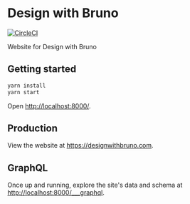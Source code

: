 # Design with Bruno

[![CircleCI](https://circleci.com/gh/haani/gilda-suites.svg?style=svg&circle-token=1a74902b546c6e702ccb16b541c3829b9180c4f1)](https://circleci.com/gh/haani/design-with-bruno)

Website for Design with Bruno

## Getting started

```sh
yarn install
yarn start
```

Open <http://localhost:8000/>.

## Production

View the website at https://designwithbruno.com.

## GraphQL

Once up and running, explore the site's data and schema at <http://localhost:8000/___graphql>.


